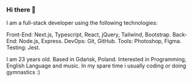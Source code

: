 ### Hi there 👋
I am a full-stack developer using the following technologies:

Front-End: Next.js, Typescript, React, jQuery, Tailwind, Bootstrap.
Back-End: Node.js, Express.
DevOps: Git, GitHub.
Tools: Photoshop, Figma.
Testing: Jest.

I am 23 years old.
Based in Gdańsk, Poland.
Interested in Programming, English Language and music.
In my spare time i usually coding or doing gymnastics :)
